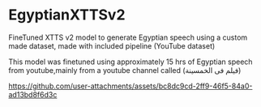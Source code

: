 # EgyptianXTTSv2
FineTuned XTTS v2 model to generate Egyptian speech using a custom made dataset, made with included pipeline (YouTube dataset) 


This model was finetuned using approximately 15 hrs of Egyptian speech from youtube,mainly from a youtube channel called (فيلم فى الخمسينة)  




https://github.com/user-attachments/assets/bc8dc9cd-2ff9-46f5-84a0-ad13bd8f6d3c

